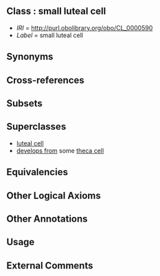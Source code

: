 
## Class : small luteal cell

 * *IRI* = http://purl.obolibrary.org/obo/CL_0000590
 * *Label* = small luteal cell

## Synonyms


## Cross-references


## Subsets


## Superclasses

 * [luteal cell](../../CL/75/CL_0000175.md)
 * [develops from](../../RO/02/RO_0002202.md) some [theca cell](../../CL/03/CL_0000503.md)

## Equivalencies


## Other Logical Axioms


## Other Annotations


## Usage


## External Comments

